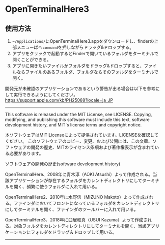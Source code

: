 # OpenTerminalHere3
## 使用方法
1. `~/Applications/`にOpenTerminalHere3.appをダウンロードし、finderの上部メニューばへ`command`を押しながらドラッグ&ドロップする。
1. アプリをクリックで起動するとFinderで開いているフォルダをターミナルで開くことができる。
1. アプリに開きたいファイルかフォルダをドラッグ&ドロップすると、ファイルならファイルのあるフォルダ、フォルダならそのフォルダをターミナルで開く。

開発元が未確認のアプリケーションであるという警告が出る場合は以下を参考にして実行できるようにしてください。
https://support.apple.com/kb/PH25088?locale=ja_JP


---
This software is released under the MIT License, see LICENSE.
Copying, modifying, and publishing this software must include this text, software development history, and MIT's license terms and copyright notice.

本ソフトウェアはMIT Licenseによって提供されています。LICENSEを確認してください。
このソフトウェアのコピー、変更、および公開には、この文章、ソフトウェアの開発の歴史、MITのライセンス条項および著作権表示が含まれている必要があります。


ソフトウェアの開発の歴史(software development history)

OpenTerminalHere、2008年に青木淳（AOKI
Atsushi）よって作成される。当該アプリケーションが存在するフォルダをカレントディレクトリにしてターミナルを開く、頻繁に使うフォルダに入れて用いる。

OpenTerminalHere2、2010年に水野信（MIZUNO
Makoto）よって作成される。ファインダにおいてフロントになっているフォルダをカレントディレクトリにしてターミナルを開く、ファインダのツールバーに入れて用いる。

OpenTerminalHere3、2018年に臼居和真（USUI
Kazuma）よって作成される。対象フォルダをカレントディレクトリにしてターミナルを開く、当該アプリケーションにフォルダをドラッグ＆ドロップして用いる。

---